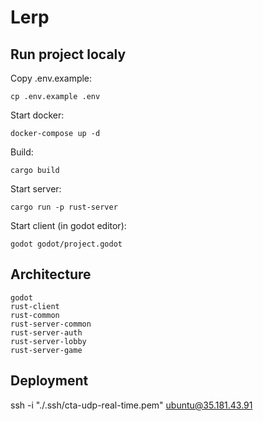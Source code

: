 # Lerp

## Run project localy

Copy .env.example:

```
cp .env.example .env
```

Start docker:

```
docker-compose up -d
```

Build:

```
cargo build
```

Start server:

```
cargo run -p rust-server
```

Start client (in godot editor):

```
godot godot/project.godot
```

## Architecture

```
godot
rust-client
rust-common
rust-server-common
rust-server-auth
rust-server-lobby
rust-server-game
```

## Deployment

ssh -i "./.ssh/cta-udp-real-time.pem" ubuntu@35.181.43.91








